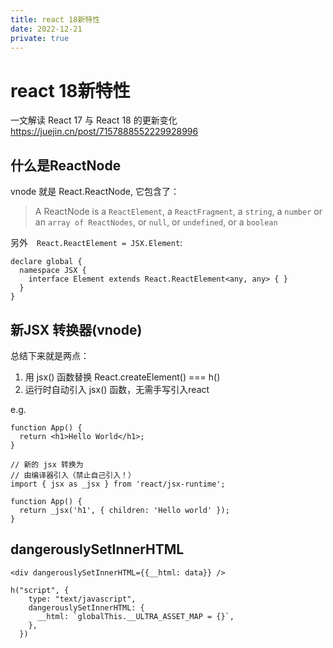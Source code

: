 ```yaml
---
title: react 18新特性
date: 2022-12-21
private: true
---
```

# react 18新特性
一文解读 React 17 与 React 18 的更新变化
https://juejin.cn/post/7157888552229928996

## 什么是ReactNode
vnode 就是 React.ReactNode, 它包含了：
> A ReactNode is a `ReactElement`, a `ReactFragment`, a `string`, a `number` or an `array of ReactNodes`, or `null`, or `undefined`, or a `boolean`

另外　`React.ReactElement = JSX.Element`:

    declare global {
      namespace JSX {
        interface Element extends React.ReactElement<any, any> { }
      }
    }

## 新JSX 转换器(vnode)
总结下来就是两点：

1. 用 jsx() 函数替换 React.createElement() === h()
2. 运行时自动引入 jsx() 函数，无需手写引入react

e.g.

    function App() {
      return <h1>Hello World</h1>;
    }

    // 新的 jsx 转换为
    // 由编译器引入（禁止自己引入！）
    import { jsx as _jsx } from 'react/jsx-runtime';

    function App() {
      return _jsx('h1', { children: 'Hello world' });
    }

## dangerouslySetInnerHTML

    <div dangerouslySetInnerHTML={{__html: data}} />

    h("script", {
        type: "text/javascript",
        dangerouslySetInnerHTML: {
          __html: `globalThis.__ULTRA_ASSET_MAP = {}`,
        },
      })

